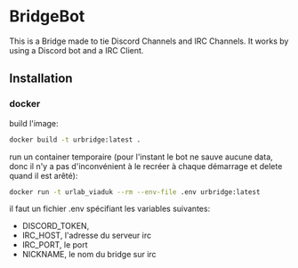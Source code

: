 # BridgeBot

This is a Bridge made to tie Discord Channels and IRC Channels. It works by using a Discord bot and a IRC Client.

## Installation

### docker

build l'image:

```bash
docker build -t urbridge:latest .
```

run un container temporaire (pour l'instant le bot ne sauve aucune data, donc il n'y a pas d'inconvénient à le recréer à chaque démarrage et delete quand il est arêté):

```bash
docker run -t urlab_viaduk --rm --env-file .env urbridge:latest
```

il faut un fichier .env spécifiant les variables suivantes: 

- DISCORD_TOKEN,
- IRC_HOST, l'adresse du serveur irc
- IRC_PORT, le port
- NICKNAME, le nom du bridge sur irc